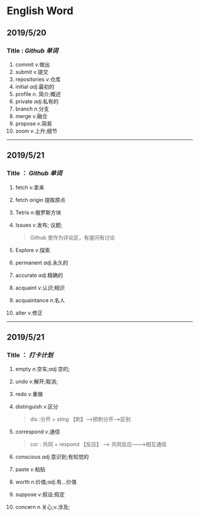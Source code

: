 # English Word
## 2019/5/20

### **Title** : *Github* *单词*

1. commit                                                      *v*.做出
2. submit                                                       *v*.提交
3. repositories                                              *v*.仓库
4. initial		                                         *adj*.最初的
5. profile                                                       *n*. 简介;概述
6. private                                                      *adj*.私有的
7. branch                                                      *n*.分支
8. merge                                                       *v*.融合
9. propose                                                   *v*.简易
10. zoom                                                        *v*.上升;细节

---

## 2019/5/21

### **Title ：**  ***Github 单词***

1. fetch                                                        *v*.拿来

2. fetch origin                                             提取原点

3. Tetris                                                       *n*.俄罗斯方块

4. Issues                                                      *v*.发布; 议题;

   > Github 里作为评论区，有提问有讨论

5. Explore                                                    *v*.探索           

6. permanent                                             *adj*.永久的

7. accurate                                                  *adj*.精确的

8. acquaint                                                  *v*.认识;相识

9. acquaintance                                          *n*.名人

10. alter                                                          *v*.修正





---

## 2019/5/21

### Title ： ***打卡计划***

1. empty                                                     *n*.空车;*adj*.空的;

2. undo                                                       *v*.解开;取消;

3. redo                                                        *v*.重做

4. distinguish                                             *v*.区分

   > dis :分开 + sting 【刺】-->把刺分开-->区别

5. correspond                                            *v*.通信

   > cor : 共同 + respond 【反应】 --> 共同反应--->相互通信

6. conscious                                               *adj*.意识到;有知觉的

7. paste                                                       *v*.粘贴

8. worth                                                      *n*.价值;*adj*.有...价值

9. suppose                                                  *v*.假设;假定

10. concern                                                   *n*.关心;*v*.涉及;



